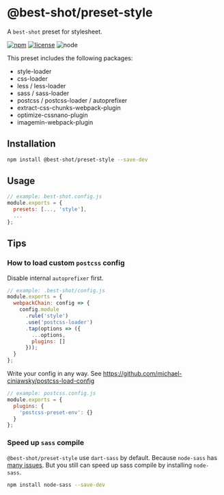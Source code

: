 # @best-shot/preset-style

A `best-shot` preset for stylesheet.

[npm-url]: https://www.npmjs.com/package/@best-shot/preset-style
[npm-badge]: https://img.shields.io/npm/v/@best-shot/preset-style.svg?style=flat-square&logo=npm
[github-url]: https://github.com/Airkro/best-shot/tree/master/packages/preset-style
[node-badge]: https://img.shields.io/node/v/@best-shot/preset-style.svg?style=flat-square&colorB=green&logo=node.js
[license-badge]: https://img.shields.io/npm/l/@best-shot/preset-style.svg?style=flat-square&colorB=blue&logo=github

[![npm][npm-badge]][npm-url]
[![license][license-badge]][github-url]
![node][node-badge]

This preset includes the following packages:

- style-loader
- css-loader
- less / less-loader
- sass / sass-loader
- postcss / postcss-loader / autoprefixer
- extract-css-chunks-webpack-plugin
- optimize-cssnano-plugin
- imagemin-webpack-plugin

## Installation

```bash
npm install @best-shot/preset-style --save-dev
```

## Usage

```js
// example: best-shot.config.js
module.exports = {
  presets: [..., 'style'],
  ...
};
```

## Tips

### How to load custom `postcss` config

Disable internal `autoprefixer` first.

```js
// example: .best-shot/config.js
module.exports = {
  webpackChain: config => {
    config.module
      .rule('style')
      .use('postcss-loader')
      .tap(options => ({
        ...options,
        plugins: []
      }));
  }
};
```

Write your config in any way. See <https://github.com/michael-ciniawsky/postcss-load-config>

```js
// example: postcss.config.js
module.exports = {
  plugins: {
    'postcss-preset-env': {}
  }
};
```

### Speed up `sass` compile

`@best-shot/preset-style` use `dart-sass` by default. Because `node-sass` has [many issues](https://github.com/webpack-contrib/sass-loader/issues/435). But you still can speed up sass compile by installing `node-sass`.

```bash
npm install node-sass --save-dev
```

